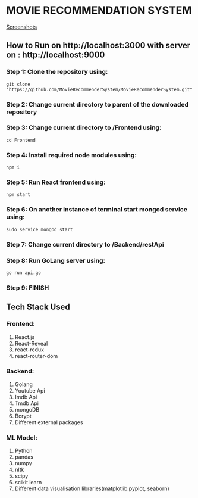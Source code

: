 # MOVIE RECOMMENDATION SYSTEM
[Screenshots](https://github.com/MovieRecommenderSystem/MovieRecommenderSystem/tree/main/Screenshots "Screenshots")
## How to Run on http://localhost:3000 with server on : http://localhost:9000
### Step 1: Clone the repository using:
```git clone "https://github.com/MovieRecommenderSystem/MovieRecommenderSystem.git"```
### Step 2: Change current directory to parent of the downloaded repository
### Step 3: Change current directory to /Frontend using:
```cd Frontend```
### Step 4: Install required node modules using: 
```npm i```
### Step 5: Run React frontend using: 
```npm start```
### Step 6: On another instance of terminal start mongod service using:
```sudo service mongod start```
### Step 7: Change current directory to /Backend/restApi
### Step 8: Run GoLang server using: 
```go run api.go```
### Step 9: FINISH

## Tech Stack Used 

### Frontend: 
1. React.js
2. React-Reveal
3. react-redux
4. react-router-dom

### Backend:
1. Golang
2. Youtube Api
3. Imdb Api
4. Tmdb Api
5. mongoDB 
6. Bcrypt 
7. Different external packages

### ML Model:
1. Python
2. pandas
3. numpy
4. nltk
5. scipy
6. scikit learn
7. Different data visualisation libraries(matplotlib.pyplot, seaborn) 
